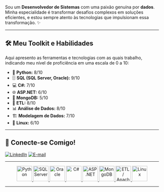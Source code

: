 Sou um **Desenvolvedor de Sistemas** com uma paixão genuína por **dados**. Minha especialidade é transformar desafios complexos em soluções eficientes, e estou sempre atento às tecnologias que impulsionam essa transformação. ✨

---

## 🛠️ Meu Toolkit e Habilidades

Aqui apresento as ferramentas e tecnologias com as quais trabalho, indicando meu nível de proficiência em uma escala de 0 a 10:

* 🐍 **Python:** 8/10
* 🗄️ **SQL (SQL Server, Oracle):** 9/10
* 💻 **C#:** 7/10
* 🌐 **ASP.NET:** 6/10
* 🍃 **MongoDB:** 5/10
* 🔀 **ETL:** 8/10
* 📊 **Análise de Dados:** 8/10
* 🏗️ **Modelagem de Dados:** 7/10
* 🐧 **Linux:** 6/10

---

## 🤝 Conecte-se Comigo!

[![LinkedIn](https://img.shields.io/badge/LinkedIn-0077B5?style=for-the-badge&logo=linkedin&logoColor=white)](https://br.linkedin.com/in/fernando-augusto-ba286b240)
[![E-mail](https://img.shields.io/badge/Gmail-D14836?style=for-the-badge&logo=gmail&logoColor=white)](mailto:nando.aju.2001@gmail.com)

---

<div align="center">
  <a href="https://www.python.org/" target="_blank" rel="noreferrer">
    <img src="https://simpleicons.org/icons/python.svg" alt="Python" width="50" height="50"/>
  </a>
  <a href="https://www.microsoft.com/sql-server/" target="_blank" rel="noreferrer">
    <img src="https://simpleicons.org/icons/microsoftsqlserver.svg" alt="SQL Server" width="50" height="50"/>
  </a>
  <a href="https://www.oracle.com/" target="_blank" rel="noreferrer">
    <img src="https://simpleicons.org/icons/oracle.svg" alt="Oracle" width="50" height="50"/>
  </a>
  <a href="https://docs.microsoft.com/dotnet/csharp/" target="_blank" rel="noreferrer">
    <img src="https://simpleicons.org/icons/csharp.svg" alt="C#" width="50" height="50"/>
  </a>
  <a href="https://dotnet.microsoft.com/apps/aspnet" target="_blank" rel="noreferrer">
    <img src="https://simpleicons.org/icons/dot-net.svg" alt="ASP.NET" width="50" height="50"/>
  </a>
  <a href="https://www.mongodb.com/" target="_blank" rel="noreferrer">
    <img src="https://simpleicons.org/icons/mongodb.svg" alt="MongoDB" width="50" height="50"/>
  </a>
  <a href="https://en.wikipedia.org/wiki/Extract,_transform,_load" target="_blank" rel="noreferrer">
    <img src="https://simpleicons.org/icons/apacheairflow.svg" alt="ETL / Apache Airflow" width="50" height="50"/>
  </a>
  <a href="https://www.linux.org/" target="_blank" rel="noreferrer">
    <img src="https://simpleicons.org/icons/linux.svg" alt="Linux" width="50" height="50"/>
  </a>
</div>

---
